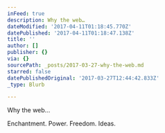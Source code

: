 ```yaml
---
inFeed: true
description: Why the web…
dateModified: '2017-04-11T01:18:45.770Z'
datePublished: '2017-04-11T01:18:47.138Z'
title: ''
author: []
publisher: {}
via: {}
sourcePath: _posts/2017-03-27-why-the-web.md
starred: false
datePublishedOriginal: '2017-03-27T12:44:42.833Z'
_type: Blurb

---
```

Why the web...

Enchantment. Power. Freedom. Ideas.
